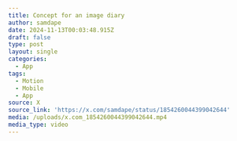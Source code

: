 ```yaml
---
title: Concept for an image diary
author: samdape
date: 2024-11-13T00:03:48.915Z
draft: false
type: post
layout: single
categories:
  - App
tags:
  - Motion
  - Mobile
  - App
source: X
source_link: 'https://x.com/samdape/status/1854260044399042644'
media: /uploads/x.com_1854260044399042644.mp4
media_type: video
---
```


